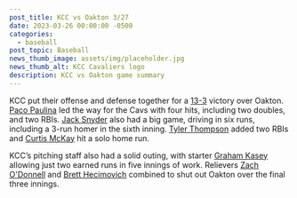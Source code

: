 ```yaml
---
post_title: KCC vs Oakton 3/27
date: 2023-03-26 00:00:00 -0500
categories:
  - baseball
post_topic: Baseball
news_thumb_image: assets/img/placeholder.jpg
news_thumb_alt: KCC Cavaliers logo
description: KCC vs Oakton game summary
---
```

<div><p>KCC put their offense and defense together for a <a target="_blank" rel="noopener noreferrer" href="https://www.njcaa.org/sports/bsb/2022-23/div2/boxscores/20230326_85h9.xml">13-3</a> victory over Oakton. <a target="_blank" rel="noopener noreferrer" href="https://athletics.kcc.edu/baseball/roster/#paco-paulina">Paco Paulina</a> led the way for the Cavs with four hits, including two doubles, and two RBIs. <a target="_blank" rel="noopener noreferrer" href="https://athletics.kcc.edu/baseball/roster/#jack-snyder">Jack Snyder</a> also had a big game, driving in six runs, including a 3-run homer in the sixth inning. <a target="_blank" rel="noopener noreferrer" href="https://athletics.kcc.edu/baseball/roster/#tyler-thompson">Tyler Thompson</a> added two RBIs and <a target="_blank" rel="noopener noreferrer" href="https://athletics.kcc.edu/baseball/roster/#curtis-mckay">Curtis McKay</a> hit a solo home run.</p><p>KCC’s pitching staff also had a solid outing, with starter <a target="_blank" rel="noopener noreferrer" href="https://athletics.kcc.edu/baseball/roster/#graham-kasey">Graham Kasey</a> allowing just two earned runs in five innings of work. Relievers <a target="_blank" rel="noopener noreferrer" href="https://athletics.kcc.edu/baseball/roster/#zach-odonnell">Zach O'Donnell</a> and <a target="_blank" rel="noopener noreferrer" href="https://athletics.kcc.edu/baseball/roster/#brett-hecimovich">Brett Hecimovich</a> combined to shut out Oakton over the final three innings.</p></div>